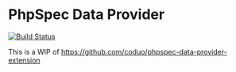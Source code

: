 # PhpSpec Data Provider
[![Build Status](https://travis-ci.org/hmoragrega/phpspec-data-provider.svg?branch=master)](https://travis-ci.org/hmoragrega/phpspec-data-provider)

This is a WIP of https://github.com/coduo/phpspec-data-provider-extension